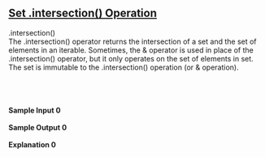 ## **[Set .intersection() Operation](https://www.hackerrank.com/challenges/py-set-intersection-operation)** 
.intersection()<br>The .intersection() operator returns the intersection of a set and the set of elements in an iterable.
Sometimes, the & operator is used in place of the .intersection() operator, but it only operates on the set of elements in set.
The set is immutable to the .intersection() operation (or & operation).<br><br><br><br><br>**Sample Input 0**<br><br>**Sample Output 0**<br><br>**Explanation 0**<br><br>